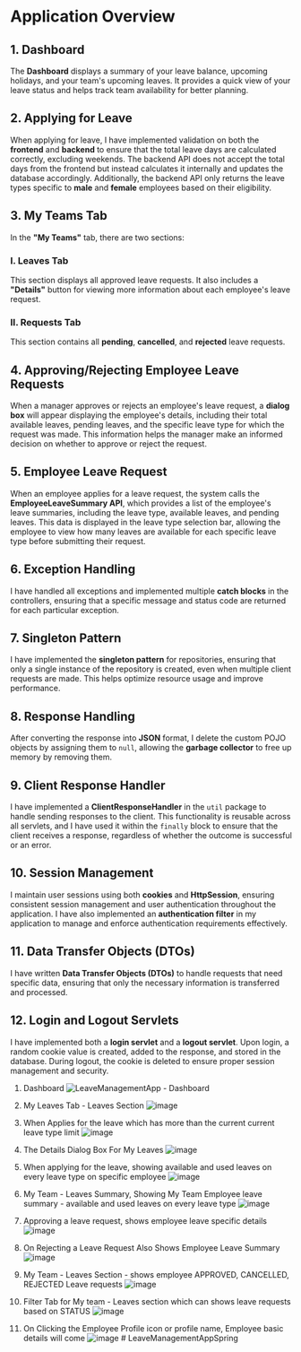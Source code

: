 # Application Overview

## 1. Dashboard
The **Dashboard** displays a summary of your leave balance, upcoming holidays, and your team's upcoming leaves. It provides a quick view of your leave status and helps track team availability for better planning.


## 2. Applying for Leave
When applying for leave, I have implemented validation on both the **frontend** and **backend** to ensure that the total leave days are calculated correctly, excluding weekends. The backend API does not accept the total days from the frontend but instead calculates it internally and updates the database accordingly. Additionally, the backend API only returns the leave types specific to **male** and **female** employees based on their eligibility.

## 3. My Teams Tab
In the **"My Teams"** tab, there are two sections:

### I. Leaves Tab
This section displays all approved leave requests. It also includes a **"Details"** button for viewing more information about each employee's leave request.

### II. Requests Tab
This section contains all **pending**, **cancelled**, and **rejected** leave requests.

## 4. Approving/Rejecting Employee Leave Requests
When a manager approves or rejects an employee's leave request, a **dialog box** will appear displaying the employee's details, including their total available leaves, pending leaves, and the specific leave type for which the request was made. This information helps the manager make an informed decision on whether to approve or reject the request.

## 5. Employee Leave Request
When an employee applies for a leave request, the system calls the **EmployeeLeaveSummary API**, which provides a list of the employee's leave summaries, including the leave type, available leaves, and pending leaves. This data is displayed in the leave type selection bar, allowing the employee to view how many leaves are available for each specific leave type before submitting their request.

## 6. Exception Handling
I have handled all exceptions and implemented multiple **catch blocks** in the controllers, ensuring that a specific message and status code are returned for each particular exception.

## 7. Singleton Pattern
I have implemented the **singleton pattern** for repositories, ensuring that only a single instance of the repository is created, even when multiple client requests are made. This helps optimize resource usage and improve performance.

## 8. Response Handling
After converting the response into **JSON** format, I delete the custom POJO objects by assigning them to `null`, allowing the **garbage collector** to free up memory by removing them.

## 9. Client Response Handler
I have implemented a **ClientResponseHandler** in the `util` package to handle sending responses to the client. This functionality is reusable across all servlets, and I have used it within the `finally` block to ensure that the client receives a response, regardless of whether the outcome is successful or an error.

## 10. Session Management
I maintain user sessions using both **cookies** and **HttpSession**, ensuring consistent session management and user authentication throughout the application. I have also implemented an **authentication filter** in my application to manage and enforce authentication requirements effectively.

## 11. Data Transfer Objects (DTOs)
I have written **Data Transfer Objects (DTOs)** to handle requests that need specific data, ensuring that only the necessary information is transferred and processed.

## 12. Login and Logout Servlets
I have implemented both a **login servlet** and a **logout servlet**. Upon login, a random cookie value is created, added to the response, and stored in the database. During logout, the cookie is deleted to ensure proper session management and security.

 1. Dashboard
![LeaveManagementApp - Dashboard](https://github.com/user-attachments/assets/6bae5fd5-5e07-490c-ac2a-7857fb23b1e3)

 2. My Leaves Tab - Leaves Section
![image](https://github.com/user-attachments/assets/b3d35266-36cb-40e7-808b-5005ab7939aa)

 3. When Applies for the leave which has more than the current current leave type limit
![image](https://github.com/user-attachments/assets/4280e8cc-afb5-4bc5-9b00-276e10d17f20)

4. The Details Dialog Box For My Leaves
![image](https://github.com/user-attachments/assets/ec827ea0-77e0-47d5-a43b-e0a5bb36b7df)

5. When applying for the leave, showing available and used leaves on every leave type on specific employee
![image](https://github.com/user-attachments/assets/ee542942-957e-4dd4-9543-8a373d4fe36e)


6. My Team - Leaves Summary, Showing My Team Employee leave summary - available and used leaves on every leave type
![image](https://github.com/user-attachments/assets/f9d892ee-1e7b-4da9-97af-4fbd92bbf28f)


7. Approving a leave request, shows employee leave specific details
![image](https://github.com/user-attachments/assets/fd4a6e42-9e28-4727-9fbb-e5b4d83f6137)

8. On Rejecting a Leave Request Also Shows Employee Leave Summary 
![image](https://github.com/user-attachments/assets/02f370eb-1a37-4dd4-a3ca-a6d419325309)

9. My Team - Leaves Section - shows employee APPROVED, CANCELLED, REJECTED Leave requests
![image](https://github.com/user-attachments/assets/58430c54-a85d-4cab-a0cd-f5d7a8a9d50f)

10. Filter Tab for My team - Leaves section which can shows leave requests based on STATUS 
![image](https://github.com/user-attachments/assets/4be97fa5-3ee9-40fa-9cdc-0b7f28ab3f21)

11. On Clicking the Employee Profile icon or profile name, Employee basic details will come
![image](https://github.com/user-attachments/assets/192bb816-0ce5-44db-a628-65c8a9274d5b)
#   L e a v e M a n a g e m e n t A p p S p r i n g  
 